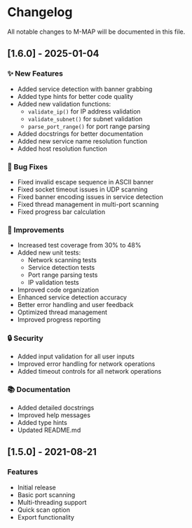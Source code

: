 # Changelog
All notable changes to M-MAP will be documented in this file.

## [1.6.0] - 2025-01-04

### ✨ New Features
- Added service detection with banner grabbing
- Added type hints for better code quality
- Added new validation functions:
  - `validate_ip()` for IP address validation
  - `validate_subnet()` for subnet validation
  - `parse_port_range()` for port range parsing
- Added docstrings for better documentation
- Added new service name resolution function
- Added host resolution function

### 🐛 Bug Fixes
- Fixed invalid escape sequence in ASCII banner
- Fixed socket timeout issues in UDP scanning
- Fixed banner encoding issues in service detection
- Fixed thread management in multi-port scanning
- Fixed progress bar calculation

### 🔨 Improvements
- Increased test coverage from 30% to 48%
- Added new unit tests:
  - Network scanning tests
  - Service detection tests
  - Port range parsing tests
  - IP validation tests
- Improved code organization
- Enhanced service detection accuracy
- Better error handling and user feedback
- Optimized thread management
- Improved progress reporting

### 🔒 Security
- Added input validation for all user inputs
- Improved error handling for network operations
- Added timeout controls for all network operations

### 📚 Documentation
- Added detailed docstrings
- Improved help messages
- Added type hints
- Updated README.md

## [1.5.0] - 2021-08-21

### Features
- Initial release
- Basic port scanning
- Multi-threading support
- Quick scan option
- Export functionality 